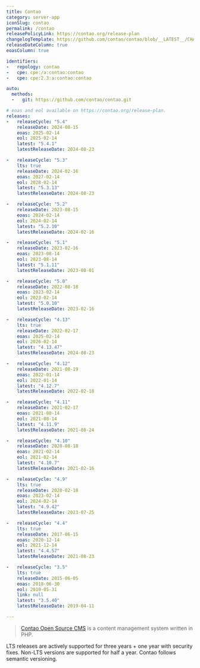```yaml
---
title: Contao
category: server-app
iconSlug: contao
permalink: /contao
releasePolicyLink: https://contao.org/release-plan
changelogTemplate: https://github.com/contao/contao/blob/__LATEST__/CHANGELOG.md
releaseDateColumn: true
eoasColumn: true

identifiers:
-   repology: contao
-   cpe: cpe:/a:contao:contao
-   cpe: cpe:2.3:a:contao:contao

auto:
  methods:
  -   git: https://github.com/contao/contao.git

# eoas and eol available on https://contao.org/release-plan.
releases:
-   releaseCycle: "5.4"
    releaseDate: 2024-08-15
    eoas: 2025-02-14
    eol: 2025-02-14
    latest: "5.4.1"
    latestReleaseDate: 2024-08-23

-   releaseCycle: "5.3"
    lts: true
    releaseDate: 2024-02-16
    eoas: 2027-02-14
    eol: 2028-02-14
    latest: "5.3.13"
    latestReleaseDate: 2024-08-23

-   releaseCycle: "5.2"
    releaseDate: 2023-08-15
    eoas: 2024-02-14
    eol: 2024-02-14
    latest: "5.2.10"
    latestReleaseDate: 2024-02-16

-   releaseCycle: "5.1"
    releaseDate: 2023-02-16
    eoas: 2023-08-14
    eol: 2023-08-14
    latest: "5.1.11"
    latestReleaseDate: 2023-08-01

-   releaseCycle: "5.0"
    releaseDate: 2022-08-18
    eoas: 2023-02-14
    eol: 2023-02-14
    latest: "5.0.10"
    latestReleaseDate: 2023-02-16

-   releaseCycle: "4.13"
    lts: true
    releaseDate: 2022-02-17
    eoas: 2025-02-14
    eol: 2026-02-14
    latest: "4.13.47"
    latestReleaseDate: 2024-08-23

-   releaseCycle: "4.12"
    releaseDate: 2021-08-19
    eoas: 2022-01-14
    eol: 2022-01-14
    latest: "4.12.7"
    latestReleaseDate: 2022-02-18

-   releaseCycle: "4.11"
    releaseDate: 2021-02-17
    eoas: 2021-08-14
    eol: 2021-08-14
    latest: "4.11.9"
    latestReleaseDate: 2021-08-24

-   releaseCycle: "4.10"
    releaseDate: 2020-08-18
    eoas: 2021-02-14
    eol: 2021-02-14
    latest: "4.10.7"
    latestReleaseDate: 2021-02-16

-   releaseCycle: "4.9"
    lts: true
    releaseDate: 2020-02-18
    eoas: 2023-02-14
    eol: 2024-02-14
    latest: "4.9.42"
    latestReleaseDate: 2023-07-25

-   releaseCycle: "4.4"
    lts: true
    releaseDate: 2017-06-15
    eoas: 2020-12-14
    eol: 2021-12-14
    latest: "4.4.57"
    latestReleaseDate: 2021-08-23

-   releaseCycle: "3.5"
    lts: true
    releaseDate: 2015-06-05
    eoas: 2018-06-30
    eol: 2019-05-31
    link: null
    latest: "3.5.40"
    latestReleaseDate: 2019-04-11

---
```


> [Contao Open Source CMS](https://contao.org) is a content management system written in PHP.

LTS releases are actively supported for three years + one year with security fixes. Non-LTS versions are supported for half a year.
Contao follows semantic versioning.
